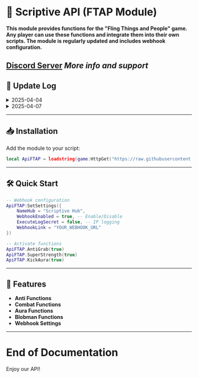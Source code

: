 # 🚀 Scriptive API (FTAP Module)

**This module provides functions for the "Fling Things and People" game. Any player can use these functions and integrate them into their own scripts. The module is regularly updated and includes webhook configuration.**  

**[Discord Server](https://discord.gg/ttbHpTVBtt)** *More info and support*  
---

## 📑 Update Log

<details>
  <summary>2025-04-04</summary>

  - **v1.0b (BETA)** – Initial release

</details>

<details>
  <summary>2025-04-07</summary>

  - **v2.0** – Full release (no longer BETA)
  - Fully rewritten and optimized module
  - All functions fully fixed and stable
  - Added **Blacklist** system with external URL support
  - Improved code structure and performance
  - Updated documentation and configuration options
  - Ready for production use
</details>

---

## 📥 Installation

Add the module to your script:  

```lua
local ApiFTAP = loadstring(game:HttpGet("https://raw.githubusercontent.com/scripthubs1/script-api/refs/heads/main/scriptive-api.lua"))()
```

---

## 🛠️ Quick Start

```lua
-- Webhook configuration
ApiFTAP:SetSettings({
    NameHub = "Scriptive Hub",
    WebhookEnabled = true, -- Enable/Disable
    ExecuteLogSecret = false, -- IP logging
    WebhookLink = "YOUR_WEBHOOK_URL"
})

-- Activate functions
ApiFTAP.AntiGrab(true)
ApiFTAP.SuperStrength(true)
ApiFTAP.KickAura(true)
```

---

## 🌟 Features

- **Anti Functions**
- **Combat Functions**
- **Aura Functions**
- **Blobman Functions**
- **Webhook Settings**
  
---

# End of Documentation
Enjoy our API!
